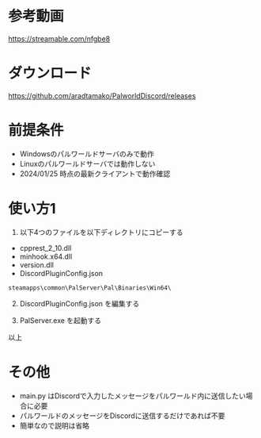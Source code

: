 # 参考動画
https://streamable.com/nfgbe8

# ダウンロード
https://github.com/aradtamako/PalworldDiscord/releases

# 前提条件
- Windowsのパルワールドサーバのみで動作
- Linuxのパルワールドサーバでは動作しない
- 2024/01/25 時点の最新クライアントで動作確認

# 使い方1
1. 以下4つのファイルを以下ディレクトリにコピーする
- cpprest_2_10.dll
- minhook.x64.dll
- version.dll
- DiscordPluginConfig.json

```
steamapps\common\PalServer\Pal\Binaries\Win64\
```

2. DiscordPluginConfig.json を編集する

3. PalServer.exe を起動する

以上

# その他
- main.py はDiscordで入力したメッセージをパルワールド内に送信したい場合に必要
- パルワールドのメッセージをDiscordに送信するだけであれば不要
- 簡単なので説明は省略

